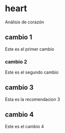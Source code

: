 # heart
Análisis de corazón

## cambio 1
Este es el primer cambio

### cambio 2
Este es el segundo cambio 

## cambio 3
Esta es la recomendacion 3

## cambio 4
Este es el cambio 4
